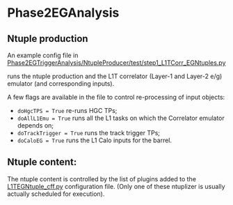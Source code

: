 # Phase2EGAnalysis

## Ntuple production

An example config file in 
[Phase2EGTriggerAnalysis/NtupleProducer/test/step1_L1TCorr_EGNtuples.py](NtupleProducer/test/step1_L1TCorr_EGNtuples.py)

runs the ntuple production and the L1T correlator (Layer-1 and Layer-2 e/g) emulator (and corresponding inputs).

A few flags are available in the file to control re-processing of input objects:

* `doHgcTPS = True` re-runs HGC TPs;
* `doAllL1Emu = True` runs all the L1 tasks on which the Correlator emulator depends on;
* `doTrackTrigger = True` runs the track trigger TPs;
* `doCaloEG = True` runs the L1 Calo inputs for the barrel.


## Ntuple content:
The ntuple content is controlled by the list of plugins added to the [L1TEGNtuple_cff.py](NtupleProducer/python/L1TEGNtuple_cff.py) configuration file.
(Only one of these ntuplizer is usually actually scheduled for execution).
